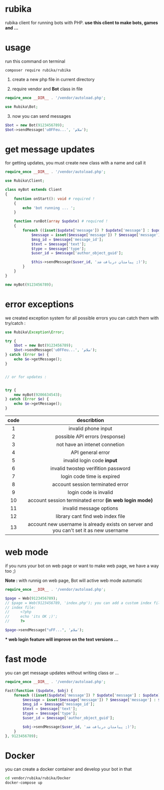 # rubika

rubika client for running bots with PHP.
**use this client to make bots, games and ...**

# usage

run this command on terminal

```
composer require rubika/rubika
```

1. create a new php file in current directory

2. require vendor and **Bot** class in file
```php
require_once __DIR__ . '/vendor/autoload.php';

use Rubika\Bot;
```

3. now you can send messages
```php
$bot = new Bot(9123456789);
$bot->sendMessage('u0FFeu...', 'سلام');
```

# get message updates

for getting updates, you must create new class with a name and call it
```php
require_once __DIR__ . '/vendor/autoload.php';

use Rubika\Client;

class myBot extends Client
{
    function onStart(): void # required !
    {
        echo 'bot running ... ';
    }

    function runBot(array $update) # required !
    {
        foreach ((isset($update['message']) ? $update['message'] : $update) as $message) {
            $message = isset($message['message']) ? $message['message'] : $message;
            $msg_id = $message['message_id'];
            $text = $message['text'];
            $type = $message['type'];
            $user_id = $message['author_object_guid'];

            $this->sendMessage($user_id, 'پیامتان دریافت شد ;)');
        }
    }
}

new myBot(9123456789);
```

# error exceptions

we created exception system for all possible errors
you can catch them with try/catch :

```php
use Rubika\Exception\Error;

try {
    $bot = new Bot(9123456789);
    $bot->sendMessage('u0FFeu...', 'سلام');
} catch (Error $e) {
    echo $e->getMessage();
}


// or for updates :


try {
    new myBot(9206634543);
} catch (Error $e) {
    echo $e->getMessage();
}

```


| code  |                                      describtion                                      |
| :---: | :-----------------------------------------------------------------------------------: |
|   1   |                                  invalid phone input                                  |
|   2   |                            possible API errors (response)                             |
|   3   |                             not have an intenet connetion                             |
|   4   |                                   API general error                                   |
|   5   |                             invalid login code **input**                              |
|   6   |                          invalid twostep verifition password                          |
|   7   |                              login code time is expired                               |
|   8   |                           account session terminated error                            |
|   9   |                                 login code is invalid                                 |
|  10   |               account session terminated error **(in web login mode)**                |
|  11   |                                invalid message options                                |
|  12   |                           library cant find web index file                            |
|  13   | account new username is already exists on server and you can't set it as new username |

# web mode

if you runs your bot on web page or want to make web page, we have a way too ;)

**Note :** with runnig on web page, Bot will active web mode automatic

```php
require_once __DIR__ . '/vendor/autoload.php';

$page = Web(9123456789);
// $page = Web(9123456789, 'index.php'); you can add a custom index file
// index file:
//     <?php
//     echo 'its OK ;)';
//     ?>

$page->sendMessage("uFF...", 'سلام');
```

**\* web login feature will improve on the text versions ...**

# fast mode

you can get message updates without writing class or ...
```php
require_once __DIR__ . '/vendor/autoload.php';

Fast(function ($update, $obj) {
    foreach ((isset($update['message']) ? $update['message'] : $update) as $message) {
        $message = isset($message['message']) ? $message['message'] : $message;
        $msg_id = $message['message_id'];
        $text = $message['text'];
        $type = $message['type'];
        $user_id = $message['author_object_guid'];

        $obj->sendMessage($user_id, 'پیامتان دریافت شد ;)');
    }
}, 9123456789);
```

# Docker
you can create a docker container and develop your bot in that

```bash
cd vendor/rubika/rubika/Docker
docker-compose up
```
